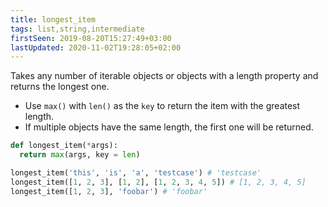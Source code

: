 ```yaml
---
title: longest_item
tags: list,string,intermediate
firstSeen: 2019-08-20T15:27:49+03:00
lastUpdated: 2020-11-02T19:28:05+02:00
---
```


Takes any number of iterable objects or objects with a length property and returns the longest one. 

- Use `max()` with `len()` as the `key` to return the item with the greatest length.
- If multiple objects have the same length, the first one will be returned.

```py
def longest_item(*args):
  return max(args, key = len)
```

```py
longest_item('this', 'is', 'a', 'testcase') # 'testcase'
longest_item([1, 2, 3], [1, 2], [1, 2, 3, 4, 5]) # [1, 2, 3, 4, 5]
longest_item([1, 2, 3], 'foobar') # 'foobar'
```
